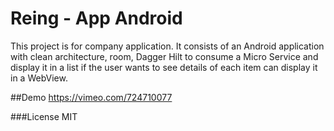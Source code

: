 # Reing - App Android

This project is for company application. 
It consists of an Android application with clean architecture, room, Dagger Hilt to consume a Micro Service and display it in a list if the user wants to see details of each item can display it in a WebView. 

##Demo
https://vimeo.com/724710077

###License
MIT
